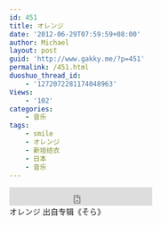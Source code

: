 ```yaml
---
id: 451
title: オレンジ
date: '2012-06-29T07:59:59+08:00'
author: Michael
layout: post
guid: 'http://www.gakky.me/?p=451'
permalink: /451.html
duoshuo_thread_id:
    - '1272072281174048963'
Views:
    - '102'
categories:
    - 音乐
tags:
    - smile
    - オレンジ
    - 新垣结衣
    - 日本
    - 音乐
---
```


<div class="audio_player"><iframe allowtransparency="true" frameborder="0" height="33" loading="lazy" scrolling="no" src="http://www.diandian.com/n/common/player?feedId=77a086e0-c17c-11e1-b8b5-782bcb32ff27" width="257"></iframe></div>オレンジ 出自专辑《そら》